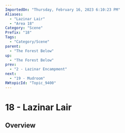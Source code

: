 ```yaml
---
ImportedOn: "Thursday, February 16, 2023 6:10:23 PM"
Aliases:
  - "Lazinar Lair"
  - "Area 18"
Category: "Scene"
Prefix: "18"
Tags:
  - "Category/Scene"
parent:
  - "The Forest Below"
up:
  - "The Forest Below"
prev:
  - "2 - Lazinar Encampment"
next:
  - "19 - Mudroom"
RWtopicId: "Topic_9400"
---
```

# 18 - Lazinar Lair
## Overview
